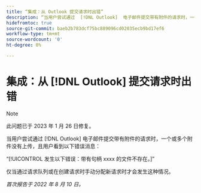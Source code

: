 ```yaml
---
title: “集成：从 Outlook 提交请求时出错”
description: “当用户尝试通过  [!DNL Outlook]  电子邮件提交带有附件的请求时，一个或多个附件没有上传，且用户看到错误消息。”
hidefromtoc: true
source-git-commit: baeb2b783dcf75bc889096cd02035ecb9bd17ef6
workflow-type: tm+mt
source-wordcount: '0'
ht-degree: 0%

---
```



# 集成：从 [!DNL Outlook] 提交请求时出错

>[!NOTE]
>
>此问题已于 2023 年 1 月 26 日修复。

当用户尝试通过 [!DNL Outlook] 电子邮件提交带有附件的请求时，一个或多个附件没有上传，且用户看到以下错误消息：

“[!UICONTROL 发生以下错误：带有句柄 xxxx 的文件不存在。]”

仅当通过请求队列或在创建请求时手动分配新请求时才会发生这种情况。

_首次报告于 2022 年 8 月 10 日。_

